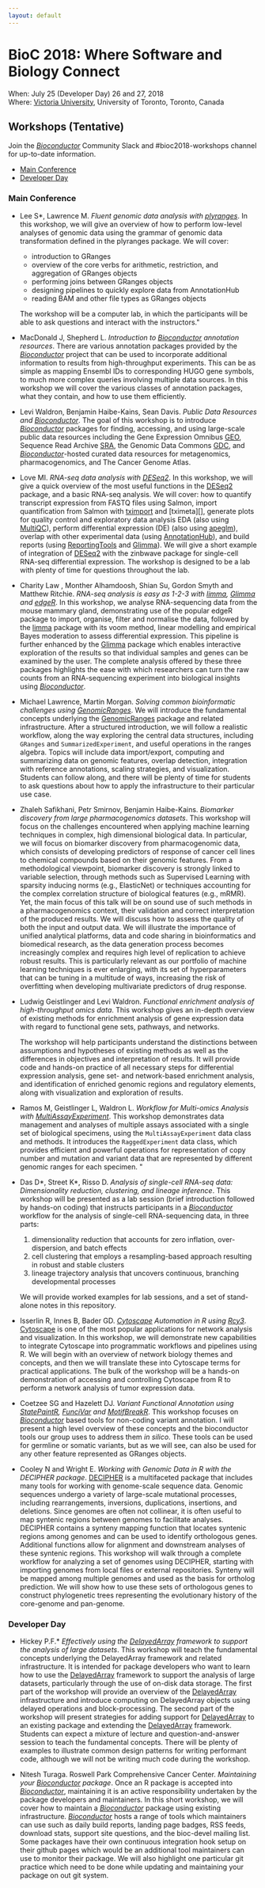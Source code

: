 ```yaml
---
layout: default
---
```

# BioC 2018: Where Software and Biology Connect

When: July 25 (Developer Day) 26 and 27, 2018 <br />
Where: [Victoria University][uvic], University of Toronto, Toronto, Canada

[uvic]: http://www.vicu.utoronto.ca/

## Workshops (Tentative)

Join the _[Bioconductor][]_ Community Slack and #bioc2018-workshops
channel for up-to-date information.

- [Main Conference](#main-conference)
- [Developer Day](#developer-day-incomplete)

### Main Conference

- Lee S\*, Lawrence M. _Fluent genomic data analysis with
  [plyranges][]_. In this workshop, we will give an overview of how to
  perform low-level analyses of genomic data using the grammar of
  genomic data transformation defined in the plyranges package. We
  will cover:

    - introduction to GRanges
    - overview of the core verbs for arithmetic, restriction, and
      aggregation of GRanges objects
    - performing joins between GRanges objects
    - designing pipelines to quickly explore data from AnnotationHub
    - reading BAM and other file types as GRanges objects

  The workshop will be a computer lab, in which the participants will
  be able to ask questions and interact with the instructors."

- MacDonald J, Shepherd L. _Introduction to [Bioconductor][]
  annotation resources_. There are various annotation packages
  provided by the _[Bioconductor][]_ project that can be used to
  incorporate additional information to results from high-throughput
  experiments. This can be as simple as mapping Ensembl IDs to
  corresponding HUGO gene symbols, to much more complex queries
  involving multiple data sources. In this workshop we will cover the
  various classes of annotation packages, what they contain, and how
  to use them efficiently.

- Levi Waldron, Benjamin Haibe-Kains, Sean Davis. _Public Data
  Resources and [Bioconductor][]_. The goal of this workshop is to
  introduce _[Bioconductor][]_ packages for finding, accessing, and
  using large-scale public data resources including the Gene
  Expression Omnibus [GEO](https://www.ncbi.nlm.nih.gov/geo), Sequence
  Read Archive [SRA](https://www.ncbi.nlm.nih.gov/sra), the Genomic
  Data Commons [GDC](https://portal.gdc.cancer.gov/), and
  _[Bioconductor][]_-hosted curated data resources for metagenomics,
  pharmacogenomics, and The Cancer Genome Atlas.

- Love MI.  _RNA-seq data analysis with [DESeq2][]_. In this workshop,
  we will give a quick overview of the most useful functions in the
  [DESeq2][] package, and a basic RNA-seq analysis. We will cover: how
  to quantify transcript expression from FASTQ files using Salmon,
  import quantification from Salmon with [tximport][] and [tximeta][],
  generate plots for quality control and exploratory data analysis EDA
  (also using [MultiQC][]), perform differential expression (DE) (also
  using [apeglm][]), overlap with other experimental data (using
  [AnnotationHub][]), and build reports (using [ReportingTools][] and
  [Glimma][]). We will give a short example of integration of
  [DESeq2][] with the zinbwave package for single-cell RNA-seq
  differential expression. The workshop is designed to be a lab with
  plenty of time for questions throughout the lab.

- Charity Law , Monther Alhamdoosh, Shian Su, Gordon Smyth and Matthew
  Ritchie. _RNA-seq analysis is easy as 1-2-3 with [limma][],
  [Glimma][] and [edgeR][]_. In this workshop, we analyse
  RNA-sequencing data from the mouse mammary gland, demonstrating use
  of the popular edgeR package to import, organise, filter and
  normalise the data, followed by the [limma][] package with its voom
  method, linear modelling and empirical Bayes moderation to assess
  differential expression. This pipeline is further enhanced by the
  [Glimma][] package which enables interactive exploration of the results
  so that individual samples and genes can be examined by the
  user. The complete analysis offered by these three packages
  highlights the ease with which researchers can turn the raw counts
  from an RNA-sequencing experiment into biological insights using
  _[Bioconductor][]_.

- Michael Lawrence, Martin Morgan.  _Solving common bioinformatic
  challenges using [GenomicRanges][]_. We will introduce the
  fundamental concepts underlying the [GenomicRanges][] package and
  related infrastructure. After a structured introduction, we will
  follow a realistic workflow, along the way exploring the central
  data structures, including `GRanges` and `SummarizedExperiment`, and
  useful operations in the ranges algebra. Topics will include data
  import/export, computing and summarizing data on genomic features,
  overlap detection, integration with reference annotations, scaling
  strategies, and visualization. Students can follow along, and there
  will be plenty of time for students to ask questions about how to
  apply the infrastructure to their particular use case.

- Zhaleh Safikhani, Petr Smirnov, Benjamin Haibe-Kains. _Biomarker
  discovery from large pharmacogenomics datasets_. This workshop will
  focus on the challenges encountered when applying machine learning
  techniques in complex, high dimensional biological data. In
  particular, we will focus on biomarker discovery from
  pharmacogenomic data, which consists of developing predictors of
  response of cancer cell lines to chemical compounds based on their
  genomic features. From a methodological viewpoint, biomarker
  discovery is strongly linked to variable selection, through methods
  such as Supervised Learning with sparsity inducing norms (e.g.,
  ElasticNet) or techniques accounting for the complex correlation
  structure of biological features (e.g., mRMR). Yet, the main focus
  of this talk will be on sound use of such methods in a
  pharmacogenomics context, their validation and correct
  interpretation of the produced results. We will discuss how to
  assess the quality of both the input and output data. We will
  illustrate the importance of unified analytical platforms, data and
  code sharing in bioinformatics and biomedical research, as the data
  generation process becomes increasingly complex and requires high
  level of replication to achieve robust results. This is particularly
  relevant as our portfolio of machine learning techniques is ever
  enlarging, with its set of hyperparameters that can be tuning in a
  multitude of ways, increasing the risk of overfitting when
  developing multivariate predictors of drug response.

- Ludwig Geistlinger and Levi Waldron. _Functional enrichment analysis
  of high-throughput omics data_. This workshop gives an in-depth
  overview of existing methods for enrichment analysis of gene
  expression data with regard to functional gene sets, pathways, and
  networks.

  The workshop will help participants understand the distinctions
  between assumptions and hypotheses of existing methods as well as
  the differences in objectives and interpretation of results. It will
  provide code and hands-on practice of all necessary steps for
  differential expression analysis, gene set- and network-based
  enrichment analysis, and identification of enriched genomic regions
  and regulatory elements, along with visualization and exploration of
  results.

- Ramos M, Geistlinger L, Waldron L. _Workflow for Multi-omics
  Analysis with [MultiAssayExperiment][]_. This workshop demonstrates
  data management and analyses of multiple assays associated with a
  single set of biological specimens, using the `MultiAssayExperiment`
  data class and methods. It introduces the `RaggedExperiment` data
  class, which provides efficient and powerful operations for
  representation of copy number and mutation and variant data that are
  represented by different genomic ranges for each specimen. "

- Das D\*, Street K\*, Risso D. _Analysis of single-cell RNA-seq data:
  Dimensionality reduction, clustering, and lineage inference_. This
  workshop will be presented as a lab session (brief introduction
  followed by hands-on coding) that instructs participants in a
  _[Bioconductor][]_ workflow for the analysis of single-cell
  RNA-sequencing data, in three parts:

    1. dimensionality reduction that accounts for zero inflation,
       over-dispersion, and batch effects
    2. cell clustering that employs a resampling-based approach
       resulting in robust and stable clusters
    3. lineage trajectory analysis that uncovers continuous, branching
       developmental processes

  We will provide worked examples for lab sessions, and a set of
  stand-alone notes in this repository.

- Isserlin R, Innes B, Bader GD. _[Cytoscape][] Automation in R using
  [Rcy3][]_.  [Cytoscape][] is one of the most popular applications for
  network analysis and visualization. In this workshop, we will
  demonstrate new capabilities to integrate Cytoscape into
  programmatic workflows and pipelines using R. We will begin with an
  overview of network biology themes and concepts, and then we will
  translate these into Cytoscape terms for practical applications. The
  bulk of the workshop will be a hands-on demonstration of accessing
  and controlling Cytoscape from R to perform a network analysis of
  tumor expression data.

- Coetzee SG and Hazelett DJ. _Variant Functional Annotation using
  [StatePaintR][], [FunciVar][] and [MotifBreakR][]_. This workshop focuses on
  _[Bioconductor][]_ based tools for non-coding variant annotation. I
  will present a high level overview of these concepts and the
  bioconductor tools our group uses to address them *in silico*. These
  tools can be used for germline or somatic variants, but as we will
  see, can also be used for any other feature represented as GRanges
  objects.
  
- Cooley N and Wright E. _Working with Genomic Data in R with the
  DECIPHER package_. [DECIPHER][] is a multifaceted package that
  includes many tools for working with genome-scale sequence
  data. Genomic sequences undergo a variety of large-scale mutational
  processes, including rearrangements, inversions, duplications,
  insertions, and deletions. Since genomes are often not collinear, it
  is often useful to map syntenic regions between genomes to
  facilitate analyses. DECIPHER contains a synteny mapping function
  that locates syntenic regions among genomes and can be used to
  identify orthologous genes. Additional functions allow for alignment
  and downstream analyses of these syntenic regions. This workshop
  will walk through a complete workflow for analyzing a set of genomes
  using DECIPHER, starting with importing genomes from local files or
  external repositories. Synteny will be mapped among multiple genomes
  and used as the basis for ortholog prediction. We will show how to
  use these sets of orthologous genes to construct phylogenetic trees
  representing the evolutionary history of the core-genome and
  pan-genome.

### Developer Day

- Hickey P.F.\* _Effectively using the [DelayedArray][] framework to
  support the analysis of large datasets_. This workshop will teach
  the fundamental concepts underlying the DelayedArray framework and
  related infrastructure. It is intended for package developers who
  want to learn how to use the [DelayedArray][] framework to support
  the analysis of large datasets, particularly through the use of
  on-disk data storage. The first part of the workshop will provide an
  overview of the [DelayedArray][] infrastructure and introduce
  computing on DelayedArray objects using delayed operations and
  block-processing. The second part of the workshop will present
  strategies for adding support for [DelayedArray][] to an existing
  package and extending the [DelayedArray][] framework. Students can
  expect a mixture of lecture and question-and-answer session to teach
  the fundamental concepts. There will be plenty of examples to
  illustrate common design patterns for writing performant code,
  although we will not be writing much code during the workshop.
  
- Nitesh Turaga. Roswell Park Comprehensive Cancer
  Center. _Maintaining your [Bioconductor][] package_. Once an R
  package is accepted into _[Bioconductor][]_, maintaining it is an
  active responsibility undertaken by the package developers and
  maintainers. In this short workshop, we will cover how to maintain a
  _[Bioconductor][]_ package using existing
  infrastructure. _[Bioconductor][]_ hosts a range of tools which
  maintainers can use such as daily build reports, landing page
  badges, RSS feeds, download stats, support site questions, and the
  bioc-devel mailing list. Some packages have their own continuous
  integration hook setup on their github pages which would be an
  additional tool maintainers can use to monitor their package. We
  will also highlight one particular git practice which need to be
  done while updating and maintaining your package on out git system.

[AnnotationHub]: https://bioconductor.org/packages/AnnotationHub
[Bioconductor]: https://bioconductor.org/developers
[DESeq2]: https://bioconductor.org/packages/DESeq2
[DECIPHER]: https://bioconductor.org/packages/DECIPHER
[DelayedArray]: https://bioconductor.org/packages/DelayedArray
[FunciVar]: https://bioconductor.org/packages/FunciVar
[GenomicRanges]: https://bioconductor.org/packages/GenomicRanges
[Glimma]: https://bioconductor.org/packages/Glimma
[MotifBreakR]: https://bioconductor.org/packages/MotifBreakR
[MultiAssayExperiment]: https://bioconductor.org/packages/MultiAssayExperiment
[MultiQC]: https://bioconductor.org/packages/MultiQC
[Rcy3]: https://bioconductor.org/packages/Rcy3
[ReportingTools]: https://bioconductor.org/packages/ReportingTools
[StatePaintR]: https://bioconductor.org/packages/StatePaintR
[apeglm]: https://bioconductor.org/packages/apeglm
[edgeR]: https://bioconductor.org/packages/edgeR
[limma]: https://bioconductor.org/packages/limma
[plyranges]: https://bioconductor.org/packages/plyranges
[tximport]: https://bioconductor.org/packages/tximport
[txmeta]: https://bioconductor.org/packages/txmetta

[Cytoscape]: http://www.cytoscape.org/
